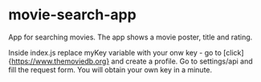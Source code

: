 # movie-search-app
App for searching movies. The app shows a movie poster, title and rating.

Inside index.js replace myKey variable with your onw key - go to [click]{https://www.themoviedb.org} and create a profile.
Go to settings/api and fill the request form. You will obtain your own key in a minute.
